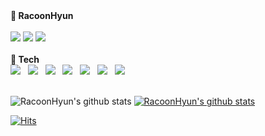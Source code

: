 <div align="left">
<strong> 🦝 RacoonHyun</strong></span><br>
<br>

    
<a href="https://github.com/RacoonHyun/">
    <img 
        src="https://img.shields.io/static/v1?label=blog&message=Notion&color=9cf&link=https://www.notion.so/Records-about-me-9ee833cf6d9346fdbfa9ca9b7fca1731"/></a>     
<a href="https://github.com/RacoonHyun/">
    <img 
        src="https://img.shields.io/static/v1?label=blog&message=TISTORY&color=9cf&link=https://source-coding.tistory.com/"/></a>
<a href=https://github.com/RacoonHyun/">
    <img 
        src="https://img.shields.io/static/v1?label=blog&message=velog&color=9cf&link=https://velog.io/@my_youth99/series"/></a> 
<br><br>

<div align="left">
<b> 🔨 Tech </b><br>
<img src="https://img.shields.io/badge/-Swift-FF0000?style=flat&logo=Swift&logoColor=white"/></a> &nbsp
<img src="https://img.shields.io/badge/Android-3DDC84?style=flat-square&logo=Android&logoColor=white"/></a> &nbsp
<img src="https://img.shields.io/badge/JavaScript-F7DF1E?style=flat-square&logo=JavaScript&logoColor=white"/></a> &nbsp
<img src="https://img.shields.io/badge/Java-FFBF00?style=flat-square&logo=Java&logoColor=white"/></a> &nbsp
<img src="https://img.shields.io/badge/C-00599C?style=flat-square&logo=c%2B%2B&logoColor=white"/></a> &nbsp 
<img src="https://img.shields.io/badge/C++-01A9DB?style=flat-square&logo=c%2B%2B&logoColor=white"/></a> &nbsp 
<img src="https://img.shields.io/badge/-Python-000000?style=flat&logo=Python&logoColor=white"/></a> &nbsp 
</div>
<br>

![RacoonHyun's github stats](https://github-readme-stats.vercel.app/api?username=RacoonHyun&show_icons=true&theme=jolly) [![RacoonHyun's github stats](https://github-readme-stats.vercel.app/api/top-langs/?username=RacoonHyun&show_icons=true&hide_border=true&title_color=004386&icon_color=004386&layout=compact&theme=jolly)](https://github.com/RacoonHyun) 
<br>

[![Hits](https://hits.seeyoufarm.com/api/count/incr/badge.svg?url=https%3A%2F%2Fgithub.com%2FRacoonHyun&count_bg=%23FFDBEF&title_bg=%23F91698&icon=chupachups.svg&icon_color=%23FFFFFF&title=hits&edge_flat=false)](https://hits.seeyoufarm.com)
